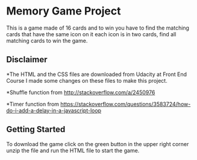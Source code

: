 # Memory Game Project

This is a game made of 16 cards and to win you have to find the matching cards that have the same icon on it each icon is in two cards, find all matching cards to win the game.

## Disclaimer

*The HTML and the CSS files are downloaded from Udacity at Front End Course I made some changes on these files to make this project.

*Shuffle function from http://stackoverflow.com/a/2450976

*Timer function from https://stackoverflow.com/questions/3583724/how-do-i-add-a-delay-in-a-javascript-loop

## Getting Started

To download the game click on the green button in the upper right corner unzip the file and run the HTML file to start the game. 
